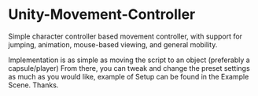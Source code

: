 # Unity-Movement-Controller
Simple character controller based movement controller, with support for jumping, animation, mouse-based viewing, and general mobility.

Implementation is as simple as moving the script to an object (preferably a capsule/player)
From there, you can tweak and change the preset settings as much as you would like, example of Setup can be found in the Example Scene. Thanks.